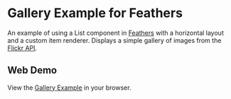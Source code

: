 # Gallery Example for Feathers

An example of using a List component in [Feathers](http://feathersui.com/) with a horizontal layout and a custom item renderer. Displays a simple gallery of images from the [Flickr API](http://www.flickr.com/services/api/).

## Web Demo

View the [Gallery Example](http://feathersui.com/examples/gallery/) in your browser.